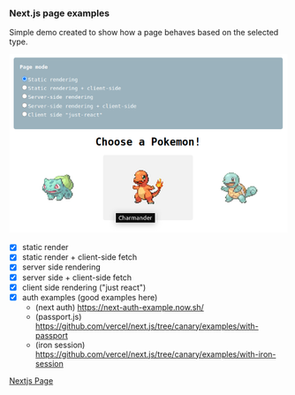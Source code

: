 ### Next.js page examples

Simple demo created to show how a page behaves based on the selected type.

![Nextjs page examples](https://github.com/marcosrjjunior/nextjs-page-examples/blob/main/home.png "Nextjs page examples")

- [x] static render
- [x] static render + client-side fetch
- [x] server side rendering
- [x] server side + client-side fetch
- [x] client side rendering ("just react")
- [x] auth examples (good examples here)
  - (next auth) https://next-auth-example.now.sh/
  - (passport.js) https://github.com/vercel/next.js/tree/canary/examples/with-passport
  - (iron session) https://github.com/vercel/next.js/tree/canary/examples/with-iron-session

[Nextjs Page](https://nextjs.org/docs/basic-features/pages "Nextjs page doc")
